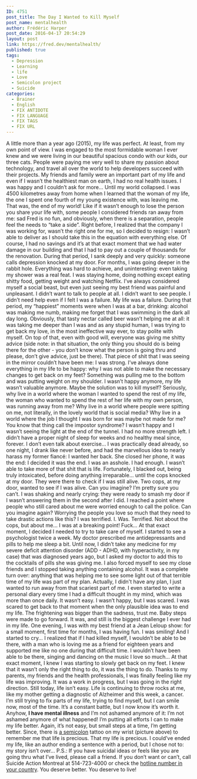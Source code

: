 ```yaml
---
ID: 4751
post_title: The Day I Wanted to Kill Myself
post_name: mentalhealth
author: Frédéric Harper
post_date: 2016-04-17 20:54:29
layout: post
link: https://fred.dev/mentalhealth/
published: true
tags:
  - Depression
  - Learning
  - life
  - Love
  - Semicolon project
  - Suicide
categories:
  - Brainer
  - English
  - FIX ANTIDOTE
  - FIX LANGUAGE
  - FIX TAGS
  - FIX URL
---
```

A little more than a year ago (2015), my life was perfect. At least, from my own point of view. I was engaged to the most formidable woman I ever knew and we were living in our beautiful spacious condo with our kids, our three cats. People were paying me very well to share my passion about technology, and travel all over the world to help developers succeed with their projects. My friends and family were an important part of my life and even if I wasn’t the healthiest man on earth, I had no real health issues. I was happy and I couldn’t ask for more… Until my world collapsed. I was 4500 kilometres away from home when I learned that the woman of my life, the one I spent one fourth of my young existence with, was leaving me. That was, the end of my world! Like if it wasn’t enough to lose the person you share your life with, some people I considered friends ran away from me: sad Fred is no fun, and obviously, when there is a separation, people feel the needs to “take a side”. Right before, I realized that the company I was working for, wasn’t the right one for me, so I decided to resign: I wasn’t able to deliver as I should take this in the equation with everything else. Of course, I had no savings and it’s at that exact moment that we had water damage in our building and that I had to pay out a couple of thousands for the renovation. During that period, I sank deeply and very quickly: someone calls depression knocked at my door. For months, I was going deeper in the rabbit hole. Everything was hard to achieve, and uninteresting: even taking my shower was a real feat. I was staying home, doing nothing except eating shitty food, getting weight and watching Netflix. I’ve always considered myself a social beast, but even just seeing my best friend was painful and unpleasant. I didn’t want to talk to people at all. I didn’t want to see people. I didn’t need help even if I felt I was a failure. My life was a failure. During that period, my “happiest” moments were when I was at a bar, drinking: alcohol was making me numb, making me forget that I was swimming in the dark all day long. Obviously, that tasty nectar called beer wasn’t helping me at all: it was taking me deeper than I was and as any stupid human, I was trying to get back my love, in the most ineffective way ever, to stay polite with myself. On top of that, even with good will, everyone was giving me shitty advice (side note: in that situation, the only thing you should do is being there for the other - you don’t know what the person is going thru and please, don’t give advice, just be there). That piece of shit that I was seeing in the mirror couldn’t have been me: I was strong. I’ve always done everything in my life to be happy: why I was not able to make the necessary changes to get back on my feet? Something was pulling me to the bottom and was putting weight on my shoulder. I wasn’t happy anymore, my life wasn’t valuable anymore. Maybe the solution was to kill myself? Seriously, why live in a world where the woman I wanted to spend the rest of my life, the woman who wanted to spend the rest of her life with my own person, was running away from me? Why live in a world where people were spitting on me, not literally, in the lovely world that is social media? Why live in a world where the job I thought I was born for was maybe not made for me? You know that thing call the impostor syndrome? I wasn’t happy and I wasn’t seeing the light at the end of the tunnel. I had no more strength left. I didn’t have a proper night of sleep for weeks and no healthy meal since, forever. I don’t even talk about exercise… I was practically dead already, so one night, I drank like never before, and had the marvellous idea to nearly harass my former fiancé: I wanted her back. She closed her phone, it was the end: I decided it was the end. I was an asshole. I had enough. I wasn’t able to take more of that shit that is life. Fortunately, I blacked out, being truly intoxicated, before doing anything irreparable… until the cops knocked at my door. They were there to check if I was still alive. Two cops, at my door, wanted to see if I was alive. Can you imagine? I’m pretty sure you can’t. I was shaking and nearly crying: they were ready to smash my door if I wasn’t answering them in the second after I did. I reached a point where people who still cared about me were worried enough to call the police. Can you imagine again? Worrying the people you love so much that they need to take drastic actions like this? I was terrified. I. Was. Terrified. Not about the cops, but about me… I was at a breaking point! Fuck… At that exact moment, I decided I needed to try to take care of myself. I started to see a psychologist twice a week. My doctor prescribed me antidepressants and pills to help me sleep a bit. Until now, I didn’t take any medicine for my severe deficit attention disorder (ADD - ADHD, with hyperactivity, in my case) that was diagnosed years ago, but I asked my doctor to add this to the cocktails of pills she was giving me. I also forced myself to see my close friends and I stopped taking anything containing alcohol. It was a complete turn over: anything that was helping me to see some light out of that terrible time of my life was part of my plan. Actually, I didn't have any plan, I just wanted to run away from that scariest part of me. I even started to write a personal diary every time I had a difficult thought in my mind, which was more than once daily. It wasn’t easy. I wasn’t happy, but I was scared. I was scared to get back to that moment when the only plausible idea was to end my life. The frightening was bigger than the sadness, trust me. Baby steps were made to go forward. It was, and still is the biggest challenge I ever had in my life. One evening, I was with my best friend at a Jean Leloup show: for a small moment, first time for months, I was having fun. I was smiling! And I started to cry… I realized that if I had killed myself, I wouldn’t be able to be there, with a man who is loving me as a friend for eighteen years and supported me like no one during that difficult time. I wouldn’t have been able to be there, singing and dancing on the music I love so much… At that exact moment, I knew I was starting to slowly get back on my feet. I knew that it wasn’t only the right thing to do, it was the thing to do. Thanks to my parents, my friends and the health professionals, I was finally feeling like my life was improving. It was a work in progress, but I was going in the right direction. Still today, life isn’t easy. Life is continuing to throw rocks at me, like my mother getting a diagnostic of Alzheimer and this week, a cancer. I’m still trying to fix parts of my life, trying to find myself, but I can smile now, most of the time. It’s a constant battle, but I now know it’s worth it. Anyhow, **I have mental illness** and I’m not ashamed anymore of it: I’m not ashamed anymore of what happened! I’m putting all efforts I can to make my life better. Again, it’s not easy, but small steps at a time, I’m getting better. Since, there is [a semicolon][1] tattoo on my wrist (picture above) to remember me that life is precious. That my life is precious. I could’ve ended my life, like an author ending a sentence with a period, but I chose not to: my story isn’t over… P.S.: If you have suicidal ideas or feels like you are going thru what I’ve lived, please call a friend. If you don’t want or can’t, call Suicide Action Montreal at 514-723-4000 or check the [hotline number in your country][2]. You deserve better. You deserve to live!

 [1]: https://www.projectsemicolon.org/
 [2]: https://www.suicide.org/international-suicide-hotlines.html